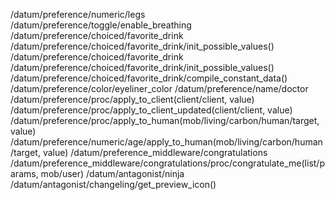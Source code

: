 /datum/preference/numeric/legs
/datum/preference/toggle/enable_breathing
/datum/preference/choiced/favorite_drink
/datum/preference/choiced/favorite_drink/init_possible_values()
/datum/preference/choiced/favorite_drink
/datum/preference/choiced/favorite_drink/init_possible_values()
/datum/preference/choiced/favorite_drink/compile_constant_data()
/datum/preference/color/eyeliner_color
/datum/preference/name/doctor
/datum/preference/proc/apply_to_client(client/client, value)
/datum/preference/proc/apply_to_client_updated(client/client, value)
/datum/preference/proc/apply_to_human(mob/living/carbon/human/target, value)
/datum/preference/numeric/age/apply_to_human(mob/living/carbon/human/target, value)
/datum/preference_middleware/congratulations
/datum/preference_middleware/congratulations/proc/congratulate_me(list/params, mob/user)
/datum/antagonist/ninja
/datum/antagonist/changeling/get_preview_icon()
